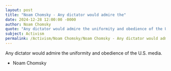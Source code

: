 ```yaml
---
layout: post
title: "Noam Chomsky - Any dictator would admire the"
date: 2024-12-28 12:00:00 -0000
author: Noam Chomsky
quote: "Any dictator would admire the uniformity and obedience of the U.S. media."
subject: Activism
permalink: /Activism/Noam Chomsky/Noam Chomsky - Any dictator would admire the
---
```


Any dictator would admire the uniformity and obedience of the U.S. media.

- Noam Chomsky
